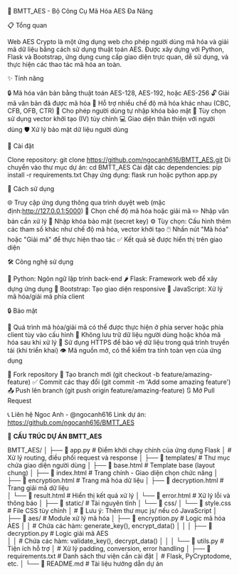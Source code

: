 🚀 BMTT_AES - Bộ Công Cụ Mã Hóa AES Đa Năng

📋 Tổng quan

Web AES Crypto là một ứng dụng web cho phép người dùng mã hóa và giải mã dữ liệu bằng cách sử dụng thuật toán AES. Được xây dựng với Python, Flask và Bootstrap, ứng dụng cung cấp giao diện trực quan, dễ sử dụng, và thực hiện các thao tác mã hóa an toàn.

✨ Tính năng

🔒 Mã hóa văn bản bằng thuật toán AES-128, AES-192, hoặc AES-256
🔓 Giải mã văn bản đã được mã hóa
🔄 Hỗ trợ nhiều chế độ mã hóa khác nhau (CBC, CFB, OFB, CTR)
🔑 Cho phép người dùng tự nhập khóa bảo mật
🧩 Tùy chọn sử dụng vector khởi tạo (IV) tùy chỉnh
💻 Giao diện thân thiện với người dùng
🛡️ Xử lý bảo mật dữ liệu người dùng

🚀 Cài đặt

Clone repository:
git clone https://github.com/ngocanh616/BMTT_AES.git
Di chuyển vào thư mục dự án:
cd BMTT_AES
Cài đặt các dependencies:
pip install -r requirements.txt
Chạy ứng dụng:
flask run
hoặc
python app.py

📝 Cách sử dụng

🌐 Truy cập ứng dụng thông qua trình duyệt web (mặc định:http://127.0.0.1:5000)
🔄 Chọn chế độ mã hóa hoặc giải mã
✏️ Nhập văn bản cần xử lý
🔑 Nhập khóa bảo mật (secret key)
⚙️ Tùy chọn: Cấu hình thêm các tham số khác như chế độ mã hóa, vector khởi tạo
🖱️ Nhấn nút "Mã hóa" hoặc "Giải mã" để thực hiện thao tác
✅ Kết quả sẽ được hiển thị trên giao diện

🛠️ Công nghệ sử dụng

🐍 Python: Ngôn ngữ lập trình back-end
🌶️ Flask: Framework web để xây dựng ứng dụng
🎨 Bootstrap: Tạo giao diện responsive
📜 JavaScript: Xử lý mã hóa/giải mã phía client

🔒 Bảo mật

🔐 Quá trình mã hóa/giải mã có thể được thực hiện ở phía server hoặc phía client tùy vào cấu hình
🚫 Không lưu trữ dữ liệu người dùng hoặc khóa mã hóa sau khi xử lý
🔐 Sử dụng HTTPS để bảo vệ dữ liệu trong quá trình truyền tải (khi triển khai)
👁️ Mã nguồn mở, có thể kiểm tra tính toàn vẹn của ứng dụng

🔱 Fork repository
🌿 Tạo branch mới (git checkout -b feature/amazing-feature)
✅ Commit các thay đổi (git commit -m 'Add some amazing feature')
📤 Push lên branch (git push origin feature/amazing-feature)
🔃 Mở Pull Request

📞 Liên hệ
Ngoc Anh - @ngocanh616
Link dự án: https://github.com/ngocanh616/BMTT_AES

📂 **CẤU TRÚC DỰ ÁN BMTT_AES**

BMTT_AES/
│
├── 📜 app.py                 # Điểm khởi chạy chính của ứng dụng Flask
│   # Xử lý routing, điều phối request và response
│
├── 📁 templates/             # Thư mục chứa giao diện người dùng
│   ├── 📄 base.html          # Template base (layout chung)
│   ├── 📄 index.html         # Trang chính - Giao diện chọn chức năng
│   ├── 📄 encryption.html    # Trang mã hóa dữ liệu
│   ├── 📄 decryption.html    # Trang giải mã dữ liệu  
│   └── 📄 result.html        # Hiển thị kết quả xử lý
│   └── 📄 error.html         # Xử lý lỗi và thông báo
│
├── 📁 static/                # Tài nguyên tĩnh
│   └── 📁 css/
│       └── 📄 style.css      # File CSS tùy chỉnh
│   # 📌 Lưu ý: Thêm thư mục js/ nếu có JavaScript
│
├── 📁 aes/                   # Module xử lý mã hóa
│   ├── 📄 encryption.py      # Logic mã hóa AES
│   │   # Chứa các hàm: generate_key(), encrypt_data()
│   │
│   ├── 📄 decryption.py      # Logic giải mã AES  
│   │   # Chứa các hàm: validate_key(), decrypt_data()
│   │
│   └── 📄 utils.py           # Tiện ích hỗ trợ
│       # Xử lý padding, conversion, error handling
│
├── 📄 requirements.txt       # Danh sách thư viện cần cài đặt
│   # Flask, PyCryptodome, etc.
│
└── 📄 README.md              # Tài liệu hướng dẫn dự án
